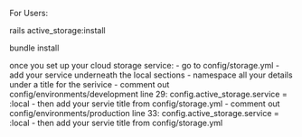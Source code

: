 For Users:

rails active_storage:install

bundle install

once you set up your cloud storage service:
    - go to config/storage.yml 
        - add your service underneath the local sections
        - namespace all your details under a title for the serivice
    - comment out config/environments/development
        line 29:
              config.active_storage.service = :local
        - then add your servie title from config/storage.yml
    - comment out config/environments/production
        line 33:
              config.active_storage.service = :local
        - then add your servie title from config/storage.yml
